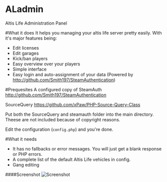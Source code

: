 # ALadmin
Altis Life Administration Panel

#What it does
It helps you managing your altis life server pretty easily.
With it's major features being:
- Edit licenses
- Edit garages
- Kick/ban players
- Easy overview over your players
- Simple interface
- Easy login and auto-assignment of your data (Powered by http://github.com/Smith197/SteamAuthentication)

#Prequesites
A configured copy of SteamAuth http://github.com/Smith197/SteamAuthentication

SourceQuery https://github.com/xPaw/PHP-Source-Query-Class

Put both the SourceQuery and steamauth folder into the main directory.
Theese are not included because of copyright reasons.

Edit the configuration (`config.php`) and you're done.

#What it needs
- It has no fallbacks or error messages. You will just get a blank response or PHP errors.
- A complete list of the default Altis Life vehicles in config.
- Gang editing

####Screenshot
![Screenshot](https://blackcetha.github.io/ALadmin/screenshot.png)
